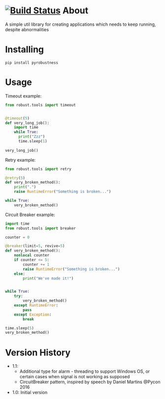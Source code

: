 [![Build Status](https://travis-ci.org/zaibacu/pyRobustness.svg?branch=master)](https://travis-ci.org/zaibacu/pyRobustness)
About
=====
A simple util library for creating applications which needs to keep running, despite abnormalities

Installing
==========
`pip install pyrobustness`

Usage
=====

Timeout example:
```python
from robust.tools import timeout


@timeout(5)
def very_long_job():
    import time
    while True:
      print("Zzz")
      time.sleep(1)
    
very_long_job()
```

Retry example:
```python
from robust.tools import retry

@retry(5)
def very_broken_method():
    print(".")
    raise RuntimeError("Something is broken...")

while True:
    very_broken_method()

```

Circuit Breaker example:

```python
import time
from robust.tools import breaker

counter = 0

@breaker(limit=5, revive=5)
def very_broken_method():
    nonlocal counter
    if counter <= 5:
        counter += 1
    	raise RuntimeError("Something is broken...")
    else:
        print("We've made it!")


while True:
    try:
    	very_broken_method()
    except RuntimeError:
        pass
    except Exception:
        break

time.sleep(5)
very_broken_method()
```


Version History
===============
- 1.1: 
     - Additional type for alarm - threading to support Windows OS, or certain cases when signal is not working as supposed
     - CircuitBreaker pattern, inspired by speech by Daniel Martins @Pycon 2016
- 1.0: Initial version
